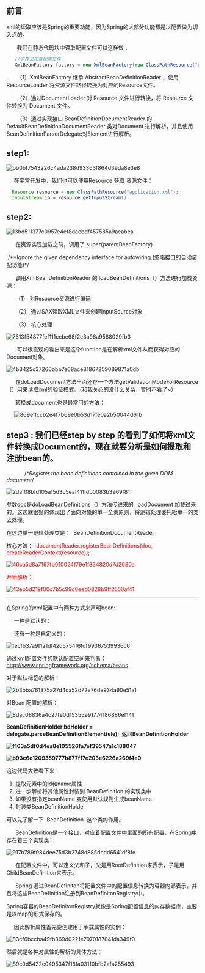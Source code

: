 ## 前言

xml的读取应该是Spring的重要功能，因为Spring的大部分功能都是以配置做为切入点的。

       我们在静态代码块中读取配置文件可以这样做：

```java
   //这样来加载配置文件    
   XmlBeanFactory factory = new XmlBeanFactory(new ClassPathResource("beans.xml")); 
```

       （1）XmlBeanFactory 继承 AbstractBeanDefinitionReader ，使用ResourceLoader 将资源文件路径转换为对应的Resource文件。

       （2）通过DocumentLoader 对 Resource 文件进行转换，将 Resource 文件转换为 Document 文件。

       （3）通过实现接口 BeanDefinitionDocumentReader 的 DefaultBeanDefinitionDocumentReader 类对Document 进行解析，并且使用 BeanDefinitionParserDelegate对Element进行解析。

## step1:

![bb0bf7543226c4ada238d93363f864d39da8e3e8](https://oss-cn-hangzhou.aliyuncs.com/yqfiles/bb0bf7543226c4ada238d93363f864d39da8e3e8.png)

     在平常开发中，我们也可以使用Resource 获取 资源文件：

```java
  Resource resource = new ClassPathResource("application.xml");
  InputStream in = resource.getInputStream();
```

## step2:

![13bd511377c0957e4ef8daebdf457585a9acabea](https://oss-cn-hangzhou.aliyuncs.com/yqfiles/13bd511377c0957e4ef8daebdf457585a9acabea.png)

      在资源实现加载之前，调用了 super(parentBeanFactory) 

​       /**Ignore the given dependency interface for autowiring.(忽略接口的自动装配功能)*/

      调用XmlBeanDefinitionReader 的 loadBeanDefinitions（）方法进行加载资源：

      （1） 对Resource资源进行编码

      （2） 通过SAX读取XML文件来创建InputSource对象

      （3） 核心处理

![7613f54877fef111ccbe68f2c3a96a9588029fb3](https://oss-cn-hangzhou.aliyuncs.com/yqfiles/7613f54877fef111ccbe68f2c3a96a9588029fb3.png)

       可以很直观的看出来是这个function是在解析xml文件从而获得对应的Document对象。

![4b3425c37260bbb7e68ace81867259089871a0db](https://oss-cn-hangzhou.aliyuncs.com/yqfiles/4b3425c37260bbb7e68ace81867259089871a0db.png)

      在doLoadDocument方法里面还存一个方法getValidationModeForResource（）用来读取xml的验证模式。（和我关心的没什么关系，暂时不看了~）

      转换成document也是最常用的方法：

     ![869effccb2e4f7b69e0b53d17fe0a2b50044d61b](https://oss-cn-hangzhou.aliyuncs.com/yqfiles/869effccb2e4f7b69e0b53d17fe0a2b50044d61b.png)

## step3 : 我们已经step by step 的看到了如何将xml文件转换成Document的，现在就要分析是如何提取和注册bean的。

            /**Register the bean definitions contained in the given DOM document*/

![2daf08bfd105a15d3c5eaf411fdb0083b3969f81](https://oss-cn-hangzhou.aliyuncs.com/yqfiles/2daf08bfd105a15d3c5eaf411fdb0083b3969f81.png)

参数doc是doLoadBeanDefinitions（）方法传进来的  loadDocument 加载过来的。这边就很好的体现出了面向对象的单一全责原则，将逻辑处理委托給单一的类去处理。

在这边单一逻辑处理类是：  BeanDefinitionDocumentReader

核心方法：  <font color="#FF0000">documentReader.registerBeanDefinitions(doc, createReaderContext(resource));</font>

<font color="#FF0000">![46ca5d8a7167fb010024f79e1f334820d7d2080a](https://oss-cn-hangzhou.aliyuncs.com/yqfiles/46ca5d8a7167fb010024f79e1f334820d7d2080a.png)</font>

<font color="#FF0000">开始解析：</font>

<font color="#FF0000">![43eb5d219f00c7b5c99c0eed0828b9ff2550af41](https://oss-cn-hangzhou.aliyuncs.com/yqfiles/43eb5d219f00c7b5c99c0eed0828b9ff2550af41.png)</font> 

-------------

在Spring的xml配置中有两种方式来声明bean:

     一种是默认的：  <bean id=" "  class=" " />

     还有一种是自定义的：  <tx : annotation-driven />

![fecfb37a9f121df42d5754f6fdf99367539936c6](https://oss-cn-hangzhou.aliyuncs.com/yqfiles/fecfb37a9f121df42d5754f6fdf99367539936c6.png)

通过xml配置文件的默认配置空间来判断：http://www.springframework.org/schema/beans

对于默认标签的解析：

![2b3bba761875a27d4ca52d72e76de934a90e51a1](https://oss-cn-hangzhou.aliyuncs.com/yqfiles/2b3bba761875a27d4ca52d72e76de934a90e51a1.png)

对Bean 配置的解析：

![8dac08836a4c27f90d15355991774186886ef141](https://oss-cn-hangzhou.aliyuncs.com/yqfiles/8dac08836a4c27f90d15355991774186886ef141.png)

**BeanDefinitionHolder bdHolder = delegate.parseBeanDefinitionElement(ele);  返回BeanDefinitionHolder**

**![f163a5df0d4ea8e105526fa7ef39547a1c188047](https://oss-cn-hangzhou.aliyuncs.com/yqfiles/f163a5df0d4ea8e105526fa7ef39547a1c188047.png)**

**![b93c6e1209359777b877f17e203e6226a269f4e0](https://oss-cn-hangzhou.aliyuncs.com/yqfiles/b93c6e1209359777b877f17e203e6226a269f4e0.png)**

这边代码大致看下来：

1.  提取元素中的id和name属性
2.  进一步解析将其他属性封装到 BeanDefinition 的实现类中
3.  如果没有指定beanName 变使用默认规则生成beanName
4.  封装类BeanDefinitionHolder

可以先了解一下  BeanDefinition  这个类的作用。

      BeanDefinition是一个接口，对应着配置文件中<bean>里面的所有配置，在Spring中存在着三个实现类：

![917b789f984dee75d3b2748d885dcdd6541df8fe](https://oss-cn-hangzhou.aliyuncs.com/yqfiles/917b789f984dee75d3b2748d885dcdd6541df8fe.png)

      在配置文件中，可以定义父<bean>和子<bean>，父<bean>是用RootDefinition来表示，子<bean>是用ChildBeanDefinition来表示。

      Spring 通过BeanDefiniton将配置文件中的<bean>配置信息转换为容器内部表示，并且将这些BeanDefinition注册到BeanDefinitonRegistry中。

Spring容器的BeanDefinitonRegistry就像是Spring配置信息的内存数据库，主要是以map的形式保存的。

     因此解析属性首先要创建用于承载属性的实例：

![83cf6bccba49fb369d0221e7970187041da349f0](https://oss-cn-hangzhou.aliyuncs.com/yqfiles/83cf6bccba49fb369d0221e7970187041da349f0.png)

然后就是各种对属性的解析的具体方法：

![89c0d5422e0495347f18fa03110bfb2afa255493](https://oss-cn-hangzhou.aliyuncs.com/yqfiles/89c0d5422e0495347f18fa03110bfb2afa255493.png)
